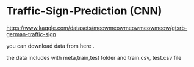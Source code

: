 # Traffic-Sign-Prediction (CNN)
https://www.kaggle.com/datasets/meowmeowmeowmeowmeow/gtsrb-german-traffic-sign

you can download data from here .

the data includes with meta,train,test folder and train.csv, test.csv file
